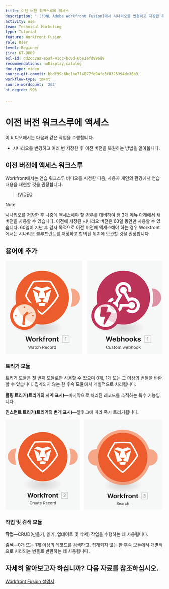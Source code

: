 ```yaml
---
title: 이전 버전 워크스루에 액세스
description: ' [!DNL Adobe Workfront Fusion]에서 시나리오를 변경하고 저장한 후 이전 버전을 복원하는 방법을 알아봅니다.'
activity: use
team: Technical Marketing
type: Tutorial
feature: Workfront Fusion
role: User
level: Beginner
jira: KT-9009
exl-id: dd2cc2a2-e5af-41cc-bc0d-6be1efd996d9
recommendations: noDisplay,catalog
doc-type: video
source-git-commit: bbdf99c6bc1be714077fd94fc3f8325394de36b3
workflow-type: tm+mt
source-wordcount: '263'
ht-degree: 99%

---
```


# 이전 버전 워크스루에 액세스

이 비디오에서는 다음과 같은 작업을 수행합니다.

* 시나리오를 변경하고 여러 번 저장한 후 이전 버전을 복원하는 방법을 알아봅니다.

## 이전 버전에 액세스 워크스루

Workfront에서는 연습 워크스루 비디오를 시청한 다음, 사용자 개인의 환경에서 연습 내용을 재현할 것을 권장합니다.

>[!VIDEO](https://video.tv.adobe.com/v/3416538/?quality=12&learn=on&enablevpops=1&captions=kor)

>[!NOTE]
>
>시나리오를 저장한 후 나중에 액세스해야 할 경우를 대비하여 점 3개 메뉴 아래에서 새 버전을 사용할 수 있습니다. 이전에 저장된 시나리오 버전은 60일 동안만 사용할 수 있습니다. 60일이 지난 후 감사 목적으로 이전 버전에 액세스해야 하는 경우 Workfront에서는 시나리오 블루프린트를 저장하고 합의된 위치에 보관할 것을 권장합니다.


## 용어에 추가

![감시 기록 및 사용자 정의 웹후크 모듈의 이미지](assets/understand-the-basics-3.png)

### 트리거 모듈

트리거 모듈은 첫 번째 모듈로만 사용할 수 있으며 0개, 1개 또는 그 이상의 번들을 반환할 수 있습니다. 집계되지 않는 한 후속 모듈에서 개별적으로 처리됩니다.

**폴링 트리거(트리거의 시계 표시)**—마지막으로 처리된 레코드를 추적하는 특수 기능입니다.

**인스턴트 트리거(트리거의 번개 표시)**—웹후크에 따라 즉시 트리거됩니다.

![레코드 만들기 및 검색 모듈의 이미지](assets/understand-the-basics-4.png)

### 작업 및 검색 모듈

**작업**—CRUD(만들기, 읽기, 업데이트 및 삭제) 작업을 수행하는 데 사용됩니다.

**검색**—0개 또는 1개 이상의 레코드를 검색하고, 집계되지 않는 한 후속 모듈에서 개별적으로 처리되는 번들로 반환하는 데 사용됩니다.

## 자세히 알아보고자 하십니까? 다음 자료를 참조하십시오.

[Workfront Fusion 설명서](https://experienceleague.adobe.com/ko/docs/workfront-fusion/using/get-started-with-fusion/understand-workfront-fusion/workfront-fusion-overview)
